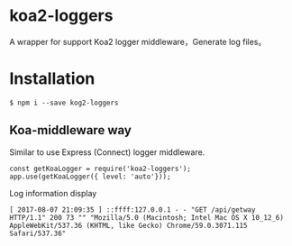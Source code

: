 # koa2-loggers

A wrapper for support Koa2 logger middleware，Generate log files。

# Installation
```
$ npm i --save kog2-loggers
```

## Koa-middleware way

 Similar to use Express (Connect) logger middleware.

```
const getKoaLogger = require('koa2-loggers');
app.use(getKoaLogger({ level: 'auto'}));
```
 Log information display
```
[ 2017-08-07 21:09:35 ] ::ffff:127.0.0.1 - - "GET /api/getway HTTP/1.1" 200 73 "" "Mozilla/5.0 (Macintosh; Intel Mac OS X 10_12_6) AppleWebKit/537.36 (KHTML, like Gecko) Chrome/59.0.3071.115 Safari/537.36"
```



